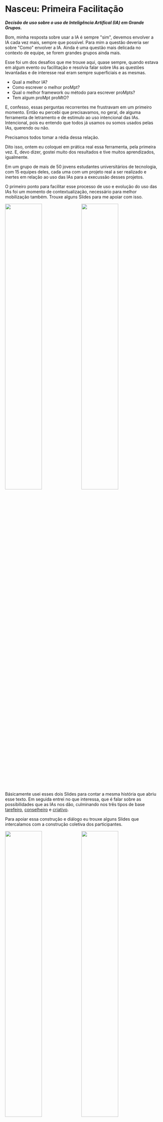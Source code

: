 # Nasceu: Primeira Facilitação
***Decisão de uso sobre o uso de Inteligência Artifical (IA) em Grande Grupos.***

Bom, minha resposta sobre usar a IA é sempre "sim", devemos envolver a IA cada vez mais, sempre que possível. Para mim a questão deveria ser sobre "Como" envolver a IA. Ainda é uma questão mais delicada no contexto de equipe, se forem grandes grupos ainda mais.

Esse foi um dos desafios que me trouxe aqui, quase sempre, quando estava em algum evento ou facilitação e resolvia falar sobre IAs as questões levantadas e de interesse real eram sempre superficiais e as mesmas.

- Qual a melhor IA?
- Como escrever o melhor proMpt?
- Qual o melhor framework ou método para escrever proMpts?
- Tem algum proMpt proMtO?

E, confesso, essas perguntas recorrentes me frustravam em um primeiro momento. Então eu percebi que precisavamos, no geral, de alguma ferramenta de letramento e de estimulo ao uso intencional das IAs. Intencional, pois eu entendo que todos já usamos ou somos usados pelas IAs, querendo ou não.

Precisamos todos tomar a rédia dessa relação.

Dito isso, ontem eu coloquei em prática real essa ferramenta, pela primeira vez. E, devo dizer, gostei muito dos resultados e tive muitos aprendizados, igualmente.

Em um grupo de mais de 50 jovens estudantes universitários de tecnologia, com 15 equipes deles, cada uma com um projeto real a ser realizado e inertes em relação ao uso das IAs para a execussão desses projetos.

O primeiro ponto para facilitar esse processo de uso e evolução do uso das IAs foi um momento de contextualização, necessário para melhor mobilização também. Trouxe alguns Slides para me apoiar com isso.

<img src="../../../../imagens/exemplos/ai-planning-poker-001.jpg" width="49%" height="49%"> <img src="../../../../imagens/exemplos/ai-planning-poker-002.jpg" width="49%" height="49%">

Básicamente usei esses dois Slides para contar a mesma história que abriu esse texto. Em seguida entrei no que interessa, que é falar sobre as possibilidades que as IAs nos dão, culminando nos três tipos de base [tarefeiro](../../../../tipos-de-prompt/tarefeiro.md), [conselheiro](../../../../tipos-de-prompt/conselheiro.md) e [criativo](../../../../tipos-de-prompt/criativo.md).

Para apoiar essa construção e diálogo eu trouxe alguns Slides que intercalamos com a construção coletiva dos participantes.

<img src="../../../../imagens/exemplos/lousa-000.png" width="49%" height="49%"> <img src="../../../../imagens/exemplos/ai-planning-poker-003.jpg" width="49%" height="49%"> <img src="../../../../imagens/exemplos/lousa-001.png" width="49%" height="49%"> <img src="../../../../imagens/exemplos/ai-planning-poker-004.jpg" width="49%" height="49%"> <img src="../../../../imagens/exemplos/ai-planning-poker-005.jpg" width="49%" height="49%">

Como podem notar pela sequência de imagens, iniciamos falando sobre os agentes de IA que todos já conheciam, então nós classificamos os seus usos e então eu demonstrei como todos esses possíveis usos findam nos três tipos base de uso que este material mapeia.

Entendo que esse trabalho maior de contextualização será necessário sempre que percebermos ausencia ou diferenças grandes de conhecimento no uso intencional de IAs, o objetivo aqui é deixar todo mundo na mesma página.

O próximo passo seria o [AI Planing Poker](../../../../tipos-de-prompt/cocriacao.md#ai-planing-poker).

<img src="../../../../imagens/exemplos/time-001.PNG" width="33%" height="33%" align="right">

>[!CAUTION]
> Aqui entendo que cometi um erro, devido a natureza acadêmica desse encontro eu pensei em usar a construção do baralho como recurso lúdico, como faço em outros casos, todavia aqui não há construção, as cartas, os passos, os tipos são sempre os mesmos três, por isso a experiência não foi tão rica e acabou tomando muito tempo.

Em alternativa, nas próximas vezes que eu não tiver as cartas impressas eu usarei o [smart-ai-planing-poker.pdf](../../../../recursos/ferramentas/smart-ai-planing-poker.pdf), basta pedir que todos baixem uma cópia em seus mobiles e, pronto, todos tem os recursos necessários para o jogo.

>[!NOTE]
>Enquanto escrevia este me ocorreu que outra solução seria usar a propria IA, como a [OratóriaFMA](http://bit.ly/oratoriafma) por exemplo, para criar as cartas, já explorando um pouco a construção de proMpts implicitamente.

De qualquer maneira, com as cartas em mãos seguimos para o [jogo](../../../../tipos-de-prompt/cocriacao.md#ai-planing-poker).

<img src="../../../../imagens/exemplos/baralho-artesanal-001.PNG">

Com todos os participantes munidos de suas cartas representando os tres tipos basais de uso de IAs, nós iniciamos a [AI Planing Poker](../../../../tipos-de-prompt/cocriacao.md#ai-planing-poker) com um questionamento.

> Pensando no contexto geral dos nossos projetos qual dos três tipos de Agentes basais nos ajudariam mais? Escolham o agente em segredo entre os três e quando todos tiverem escolhido nós ergueremos as cartas.

Infelizmente, na empolgação da facilitação acabei não fotografando esse momento. Mas, todos ergueram e, no nosso caso, a maioria esmagadora escolheu o [conselheiro](../../../../tipos-de-prompt/conselheiro.md). Continuei questionando.

> Apenas quem escolheu o Conselheiro, como esse tipo de Agente pode nos ajudar?

Fui anotando as respostas. O segundo mais votado foi o [tarefeiro](../../../../tipos-de-prompt/tarefeiro.md), então repeti o processo.

> Apenas quem escolheu o Tarefeiro, como esse tipo de Agente pode nos ajudar?

Novamente anotei. Embora apenas uma pessoa tenha escolhido o criativo, precisamos ouví-la.

> Você, como esse o Criativo pode nos ajudar?

Anotei sua resposta e segui.

> Depois dessa conversa, alguém gostaria de alterar o Agente que escolheu? Não precisa dizer a alteração, apenas se gostaria de alterar.

Alguns sinalizaram que sim, então continuei.

> Todos mundo escolhe novamente o Agente que acredita ser mais útil em nossos projetos, não precisa mudar o que escolheu anteriormente, pode manter, mas se quiser também pode mudar.

Aguardei todos e mostramos. Novamente uma maioria esmagadora de [Conselheiros](../../../../tipos-de-prompt/conselheiro.md), um pouco mais de [Tarefeiros](../../../../tipos-de-prompt/tarefeiro.md) que antes e nenhum criativo agora.

Repeti e anotei.

> Apenas quem escolheu o Conselheiro, como esse tipo de Agente pode nos ajudar?
> Apenas quem escolheu o Tarefeiro, como esse tipo de Agente pode nos ajudar?
> Depois dessa conversa, alguém gostaria de alterar o Agente que escolheu?

Como todos sinalizaram que estavam satisfeitos e não queriam mudar então finalizamos. Qual o resultado?

Bom, primeiro tivemos um diagnóstico de qual seria o perfil do Agente, ou quais Agentes seriam mais úteis, para os projetos do ponto de vista dos envolvidos.

<img src="../../../../imagens/exemplos/agente-conselheiro-tarefeiro-criacao.PNG" width="33%" height="33%" align="left">

O grupo deixou bem claro que certamente uma IA com fortes características de [Conselheiro](../../../../tipos-de-prompt/conselheiro.md) seria o mais importante, mas algumas atividades de um [Tarefeiro](../../../../tipos-de-prompt/tarefeiro.md) seriam desejadas e talvez, com resalvas, o uso de um [Criativo](../../../../tipos-de-prompt/criativo.md).

Com base nisso, e nas ferramentas de IAs que já haviamos levantado no começo da conversa já podemos ter uma boa ideia de quais são as ferramentas mais recomendadas para adoção. 

Além disso, ainda tivemos um feedback claro de quais atividades seriam mais esperadas dessas IAs. Como um bonus imprevisto, dividias por áreas de conhecimento.

<img src="../../../../imagens/exemplos/necessidades-de-ia-001.PNG" width="33%" height="33%">

Como podemos ver, de cada perfil de agente esperasse algo:

## Expectativas de soluções por IA
<table>
  <tr>
 <td><img src="../../../../imagens/cards/3.png"></td>
 <td><img src="../../../../imagens/cards/2.png"></td>
 <td><img src="../../../../imagens/cards/4.png"></td>
</tr>
<tr>
  <td>

    - Tirar dúvidas
    
    - Buscar soluções no Projeto

    - Aconselhar sobre as necessidades
    
    - Gerar Textos para o produto
    
    - Desenvolvimento:
    
      - Buscar bugs
 </td>
<td>
  Organizar a documentação
  
  Organizar as tarefas
  
  Desenvolvimento:
  
  - Gerar código
  - 
    
  - Correção de estruturas de código (normatização)
</td>
<td>
  Criar roteiros e rotinas
</td>
  </tr>
</table>

Assim, com uma ferramenta lúdica e rápida, excluindo meus erros de primeira facilitação, você consegue ter um diagnóstico muito claro sobre como realmente uma IA pode auxiliar a sua equipe e quais são, de fato, suas necessidades nesse cenário.
